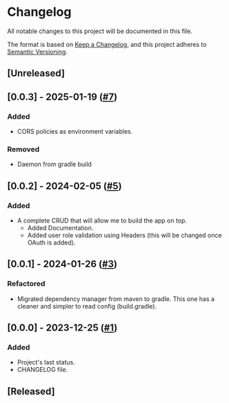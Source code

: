 # Changelog

All notable changes to this project will be documented in this file.

The format is based on [Keep a Changelog](https://keepachangelog.com/en/1.0.0/),
and this project adheres to [Semantic Versioning](https://semver.org/spec/v2.0.0.html).

## [Unreleased]

## [0.0.3] - 2025-01-19 ([#7](https://github.com/lucas-soria/qrsec_backend/pull/7))
### Added
- CORS policies as environment variables.

### Removed
- Daemon from gradle build

## [0.0.2] - 2024-02-05 ([#5](https://github.com/soria-lucas/qrsec_backend/pull/5))
### Added
- A complete CRUD that will allow me to build the app on top. 
  - Added Documentation.
  - Added user role validation using Headers (this will be changed once OAuth is added).

## [0.0.1] - 2024-01-26 ([#3](https://github.com/soria-lucas/qrsec_backend/pull/3))
### Refactored
- Migrated dependency manager from maven to gradle. This one has a cleaner and simpler to read config (build.gradle).

## [0.0.0] - 2023-12-25 ([#1](https://github.com/soria-lucas/qrsec_backend/pull/1))
### Added
- Project's last status.
- CHANGELOG file.

## [Released]
